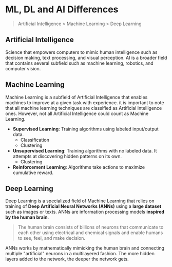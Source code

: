# ML, DL and AI Differences

> Artificial Intelligence > Machine Learning > Deep Learning

## Artificial Intelligence

Science that empowers computers to mimic human intelligence such as decision making, text processing, and visual perception. AI is a broader field that contains several subfield such as machine learning, robotics, and computer vision.

## Machine Learning

Machine Learning is a subfield of Artificial Intelligence that enables machines to improve at a given task with experience. it is important to note that all machine learning techniques are classified as Artificial Intelligence ones. However, not all Artificial Intelligence could count as Machine Learning.

* __Supervised Learning__: Training algorithms using labeled input/output data.
    * Classification
    * Clustering
* __Unsupervised Learning__: Training algorithms with no labeled data. It attempts at discovering hidden patterns on its own.
    * Clustering
* __Reinforcement Learning__: Algorithms take actions to maximize cumulative reward.

## Deep Learning

Deep Learning is a specialized field of Machine Learning that relies on training of __Deep Artificial Neural Networks (ANNs)__ using a __large dataset__ such as images or texts. ANNs are information processing models __inspired by the human brain__.

> The human brain consists of billions of neurons that communicate to each other using electrical and chemical signals and enable humans to see, feel, and make decision.

ANNs works by mathematically mimicking the human brain and connecting multiple "artificial" neurons in a multilayered fashion. The more hidden layers added to the network, the deeper the network gets.

